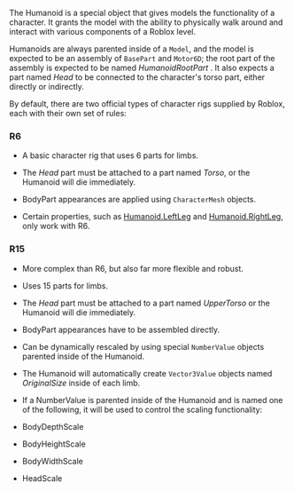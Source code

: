 The Humanoid is a special object that gives models the functionality of a character. It grants the model with the ability to physically walk around and interact with various components of a Roblox level.

Humanoids are always parented inside of a `Model`, and the model is expected to be an assembly of `BasePart` and `Motor6D`; the root part of the assembly is expected to be named _HumanoidRootPart_ . It also expects a part named _Head_ to be connected to the character's torso part, either directly or indirectly.

By default, there are two official types of character rigs supplied by Roblox, each with their own set of rules:

### R6

* A basic character rig that uses 6 parts for limbs.

* The _Head_ part must be attached to a part named _Torso_, or the Humanoid will die immediately.

* BodyPart appearances are applied using `CharacterMesh` objects.

* Certain properties, such as [Humanoid.LeftLeg](https://developer.roblox.com/api-reference/property/Humanoid/LeftLeg) and [Humanoid.RightLeg](https://developer.roblox.com/api-reference/property/Humanoid/RightLeg), only work with R6.

### R15

* More complex than R6, but also far more flexible and robust.

* Uses 15 parts for limbs.

* The _Head_ part must be attached to a part named _UpperTorso_ or the Humanoid will die immediately.

* BodyPart appearances have to be assembled directly.

* Can be dynamically rescaled by using special `NumberValue` objects parented inside of the Humanoid.

* The Humanoid will automatically create `Vector3Value` objects named _OriginalSize_ inside of each limb.

* If a NumberValue is parented inside of the Humanoid and is named one of the following, it will be used to control the scaling functionality:

* BodyDepthScale

* BodyHeightScale

* BodyWidthScale

* HeadScale